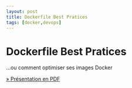 ```yaml
---
layout: post
title: Dockerfile Best Pratices
tags: [docker,devops]
---
```


# Dockerfile Best Pratices

...ou comment optimiser ses images Docker

<p><a href="{{site.baseurl}}/assets/files/Dockerfile Best Pratices.pdf">&raquo; Présentation en PDF</a></p>